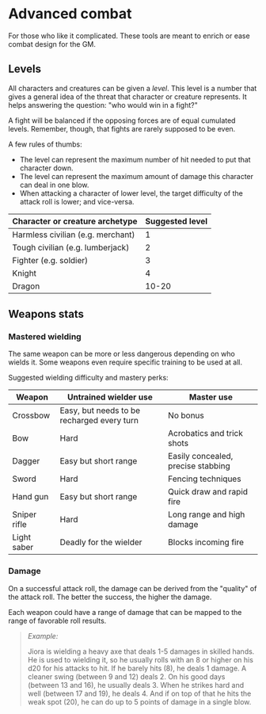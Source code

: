 # Advanced combat

For those who like it complicated. These tools are meant to enrich or ease combat design for the GM.

## Levels

All characters and creatures can be given a *level*.
This level is a number that gives a general idea of the threat that character or creature represents.
It helps answering the question: "who would win in a fight?"

A fight will be balanced if the opposing forces are of equal cumulated levels.
Remember, though, that fights are rarely supposed to be even.

A few rules of thumbs:
- The level can represent the maximum number of hit needed to put that character down.
- The level can represent the maximum amount of damage this character can deal in one blow.
- When attacking a character of lower level, the target difficulty of the attack roll is lower; and vice-versa.

| Character or creature archetype   | Suggested level |
| --------------------------------- | --------------- |
| Harmless civilian (e.g. merchant) | 1               |
| Tough civilian (e.g. lumberjack)  | 2               |
| Fighter (e.g. soldier)            | 3               |
| Knight                            | 4               |
| Dragon                            | 10-20           |

## Weapons stats

### Mastered wielding

The same weapon can be more or less dangerous depending on who wields it.
Some weapons even require specific training to be used at all.

Suggested wielding difficulty and mastery perks:

| Weapon       | Untrained wielder use                      | Master use                         |
| ------------ | ------------------------------------------ | ---------------------------------- |
| Crossbow     | Easy, but needs to be recharged every turn | No bonus                           |
| Bow          | Hard                                       | Acrobatics and trick shots         |
| Dagger       | Easy but short range                       | Easily concealed, precise stabbing |
| Sword        | Hard                                       | Fencing techniques                 |
| Hand gun     | Easy but short range                       | Quick draw and rapid fire          |
| Sniper rifle | Hard                                       | Long range and high damage         |
| Light saber  | Deadly for the wielder                     | Blocks incoming fire               |

### Damage

On a successful attack roll, the damage can be derived from the "quality" of the attack roll.
The better the success, the higher the damage.

Each weapon could have a range of damage that can be mapped to the range of favorable roll results.

> _Example:_
> 
> Jiora is wielding a heavy axe that deals 1-5 damages in skilled hands.
> He is used to wielding it, so he usually rolls with an 8 or higher on his d20 for his attacks to hit.
> If he barely hits (8), he deals 1 damage.
> A cleaner swing (between 9 and 12) deals 2.
> On his good days (between 13 and 16), he usually deals 3.
> When he strikes hard and well (between 17 and 19), he deals 4.
> And if on top of that he hits the weak spot (20), he can do up to 5 points of damage in a single blow.
